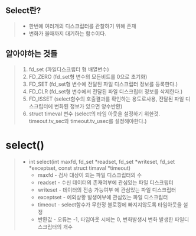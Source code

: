 ## Select란?
> * 한번에 여러개의 디스크립터를 관찰하기 위해 존재<br/>
> * 변화가 올때까지 대기하는 함수이다.<br/>

## 알아야하는 것들
> 1. fd_set (파일디스크립터 형 배열변수)
> 2. FD_ZERO (fd_set형 변수의 모든비트를 0으로 초기화)
> 3. FD_SET (fd_set형 변수에 전달된 파일 디스크립터 정보를 등록한다.)
> 4. FD_CLR (fd_set형 변수에서 전달된 파일 디스크립터 정보를 삭제한다.)
> 5. FD_ISSET (select함수의 호출결과를 확인하는 용도로사용, 전달된 파일 디스크립터에 변화된 정보가 있으면 양수반환)
> 6. struct timeval 변수 (select의 타임 아웃을 설정하기 위한것. timeout.tv_sec와 timeout.tv_usec를 설정해야한다.) 

# select()
> * int select(int maxfd, fd_set *readset, fd_set *writeset, fd_set *exceptset, const struct timaval *timeout)
>   * maxfd - 검사 대상이 되는 파일 디스크립터의 수
>   * readset - 수신 데이터의 존재여부에 관심있는 파일 디스크립터
>   * writeset - 데이터의 전송 가능여부 에 관심있는 파일 디스크립터
>   * exceptset - 예외상황 발생여부에 관심있는 파일 디스크립터
>   * timeout - select함수가 무한정 블로킹에 빠지지않도록 타임아웃을 설정
>   * 반환값 - 오류는 -1, 타임아웃 시에는 0, 변화발생시 변화 발생한 파일디스크립터의 개수
